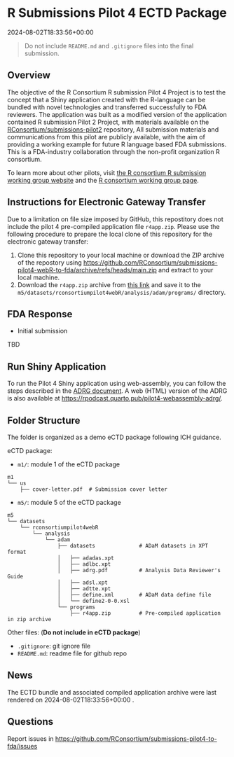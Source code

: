 # R Submissions Pilot 4 ECTD Package

2024-08-02T18:33:56+00:00

> Do not include `README.md` and `.gitignore` files into the final
> submission.

## Overview

The objective of the R Consortium R submission Pilot 4 Project is to
test the concept that a Shiny application created with the R-language
can be bundled with novel technologies and transferred successfully to
FDA reviewers. The application was built as a modified version of the
application contained R submission Pilot 2 Project, with materials
available on the
[RConsortium/submissions-pilot2](https://github.com/RConsortium/submissions-pilot2)
repository, All submission materials and communications from this pilot
are publicly available, with the aim of providing a working example for
future R language based FDA submissions. This is a FDA-industry
collaboration through the non-profit organization R consortium.

To learn more about other pilots, visit [the R consortium R submission
working group website](https://rconsortium.github.io/submissions-wg/)
and the [R consortium working group
page](https://www.r-consortium.org/projects/isc-working-groups).

## Instructions for Electronic Gateway Transfer

Due to a limitation on file size imposed by GitHub, this repostitory
does not include the pilot 4 pre-compiled application file `r4app.zip`.
Please use the following procedure to prepare the local clone of this
repository for the electronic gateway transfer:

1.  Clone this repository to your local machine or download the ZIP
    archive of the repostory using
    <https://github.com/RConsortium/submissions-pilot4-webR-to-fda/archive/refs/heads/main.zip>
    and extract to your local machine.
2.  Download the `r4app.zip` archive from [this
    link](https://rsubmission-draft.us-east-1.linodeobjects.com/r4app.zip)
    and save it to the
    `m5/datasets/rconsortiumpilot4webR/analysis/adam/programs/`
    directory.

## FDA Response

- Initial submission

TBD

## Run Shiny Application

To run the Pilot 4 Shiny application using web-assembly, you can follow
the steps described in the [ADRG
document](https://rsubmission-draft.us-east-1.linodeobjects.com/adrg-quarto-pdf.pdf).
A web (HTML) version of the ADRG is also available at
<https://rpodcast.quarto.pub/pilot4-webassembly-adrg/>.

## Folder Structure

The folder is organized as a demo eCTD package following ICH guidance.

eCTD package:

- `m1/`: module 1 of the eCTD package

<!-- -->

    m1
    └── us
        ├── cover-letter.pdf  # Submission cover letter

- `m5/`: module 5 of the eCTD package

<!-- -->

    m5
    └── datasets
        └── rconsortiumpilot4webR
            └── analysis
                └── adam
                    ├── datasets              # ADaM datasets in XPT format
                    │   ├── adadas.xpt
                    │   ├── adlbc.xpt
                    │   ├── adrg.pdf          # Analysis Data Reviewer's Guide
                    │   ├── adsl.xpt
                    │   ├── adtte.xpt
                    │   ├── define.xml        # ADaM data define file
                    │   └── define2-0-0.xsl
                    └── programs
                        ├── r4app.zip         # Pre-compiled application in zip archive

Other files: (**Do not include in eCTD package**)

- `.gitignore`: git ignore file
- `README.md`: readme file for github repo

## News

The ECTD bundle and associated compiled application archive were last
rendered on 2024-08-02T18:33:56+00:00 .

## Questions

Report issues in
<https://github.com/RConsortium/submissions-pilot4-to-fda/issues>
